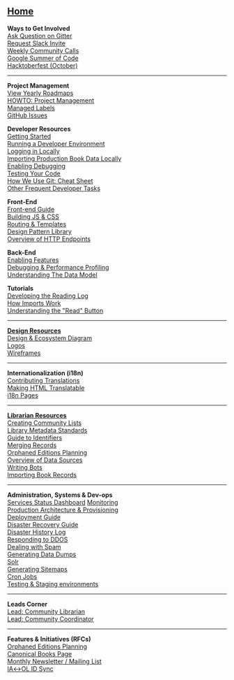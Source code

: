 **[Home](Home)**
---
**Ways to Get Involved**  
[Ask Question on Gitter](https://gitter.im/theopenlibrary/Lobby)  
[Request Slack Invite](https://github.com/internetarchive/openlibrary/issues/686)  
[Weekly Community Calls](https://docs.google.com/document/d/1LEbzsLZ1F9_YIQOoZzO7GoZnG1z-rudhZ9HNtsameTc)  
[Google Summer of Code](Google-Summer-of-Code)  
[Hacktoberfest (October)](Hacktoberfest)  

---

**Project Management**  
[View Yearly Roadmaps](https://docs.google.com/document/d/1KJr3A81Gew7nfuyo9PnCLCjNBDs5c7iR4loOGm1Pafs/edit#heading=h.2pqg6f58xqb3)  
[HOWTO: Project Management](https://github.com/internetarchive/openlibrary/wiki/HOWTO:-Open-Library-Project-Management)  
[Managed Labels](https://github.com/internetarchive/openlibrary/wiki/Using-Managed-Labels-to-Track-Issues)  
[GitHub Issues](https://github.com/internetarchive/openlibrary/wiki/Interacting-with-GitHub-Issues)  

**Developer Resources**  
[Getting Started](https://github.com/internetarchive/openlibrary/blob/master/CONTRIBUTING.md)  
[Running a Developer Environment](Getting-Started)  
[Logging in Locally](Getting-Started#logging-in)  
[Importing Production Book Data Locally](Loading-Production-Book-Data)  
[Enabling Debugging](Debugging)  
[Testing Your Code](Testing)  
[How We Use Git: Cheat Sheet](https://github.com/internetarchive/openlibrary/wiki/Git-Cheat-Sheet)  
[Other Frequent Developer Tasks](Getting-Started)  

**Front-End**  
[Front-end Guide](Frontend-Guide)  
[Building JS & CSS](Frontend-Guide#building-css-and-js)  
[Routing & Templates](Frontend-Guide#routing-and-templates)  
[Design Pattern Library](Design-Pattern-Library)  
[Overview of HTTP Endpoints](Endpoints)  

**Back-End**  
[Enabling Features](Feature-Flagging)  
[Debugging & Performance Profiling](Debugging-and-Performance-Profiling)  
[Understanding The Data Model](https://github.com/internetarchive/openlibrary/wiki/Understanding-The-Data-Model)  

**Tutorials**  
[Developing the Reading Log](Developing-The-Reading-Log)  
[How Imports Work](https://archive.org/details/openlibrary-tour-2020/ol_imports_comprehensive.mp4)  
[Understanding the "Read" Button](https://archive.org/details/openlibrary-tour-2020/openlibrary-availability-button-technical-walkthrough.mp4)  

---

**[Design Resources](Design)**  
[Design & Ecosystem Diagram](https://docs.google.com/document/d/1RUsUnIJM78gTr5ycewUJNwYHERBQdg_Tv-X-OZpwtRY)  
[Logos](https://drive.google.com/file/d/1GlUpiaobyL6dbxu8Ok_i_R87aalpzH_z/view)  
[Wireframes](Design)  

---

**Internationalization (i18n)**  
[Contributing Translations](https://github.com/internetarchive/openlibrary/tree/master/openlibrary/i18n)  
[Making HTML Translatable](https://github.com/internetarchive/openlibrary/wiki/Frontend-Guide#internationalization-i18n---for-programmers)  
[i18n Pages](https://github.com/internetarchive/openlibrary/wiki/i18n-Pages)  


---

**[Librarian Resources](https://openlibrary.org/about/lib)**  
[Creating Community Lists](Creating-Community-Lists)  
[Library Metadata Standards](Library-Metadata-Standards)  
[Guide to Identifiers](Guide-to-Identifiers)  
[Merging Records](https://openlibrary.org/about/lib)  
[Orphaned Editions Planning](Orphaned-Editions-Planning)  
[Overview of Data Sources](Data-Source-Overview)  
[Writing Bots](Writing-Bots)  
[Importing Book Records](Developer's-Guide-to-Data-Importing)  

---

**Administration, Systems & Dev-ops**  
[Services Status Dashboard](https://status.archivelab.org)
[Monitoring](Monitoring)  
[Production Architecture & Provisioning](Production-Service-Architecture)  
[Deployment Guide](Deployment-Guide)  
[Disaster Recovery Guide](Disaster-Recovery-&-Immediate-Response)  
[Disaster History Log](Disaster-History-Log)  
[Responding to DDOS](https://git.archive.org/mek/detect-abuse)  
[Dealing with Spam](Anti-Spam-Tools)  
[Generating Data Dumps](Generating-Data-Dumps)  
[Solr](Solr)  
[Generating Sitemaps](Sitemap-Generation)  
[Cron Jobs](Cron-Jobs)  
[Testing & Staging environments](Testing-&-Staging-environments)

---

**Leads Corner**  
[Lead: Community Librarian](https://github.com/internetarchive/openlibrary/wiki/Lead:-Community-Librarian)  
[Lead: Community Coordinator](https://github.com/internetarchive/openlibrary/wiki/Lead:-Community-Coordinator)  

---

**Features & Initiatives (RFCs)**  
[Orphaned Editions Planning](Orphaned-Editions-Planning)  
[Canonical Books Page](Canonical-Books-Page)  
[Monthly Newsletter / Mailing List](Mailing-List)  
[IA↔OL ID Sync](archive.org-↔-Open-Library-synchronisation)  